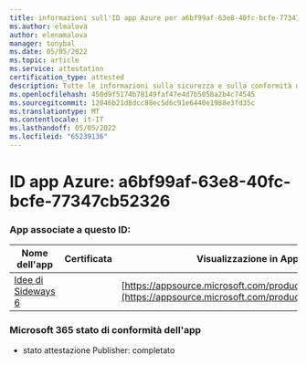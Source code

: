 ```yaml
---
title: informazioni sull'ID app Azure per a6bf99af-63e8-40fc-bcfe-77347cb52326
ms.author: elmalova
author: elenamalova
manager: tonybal
ms.date: 05/05/2022
ms.topic: article
ms.service: attestation
certification_type: attested
description: Tutte le informazioni sulla sicurezza e sulla conformità disponibili per a6bf99af-63e8-40fc-bcfe-77347cb52326.
ms.openlocfilehash: 450d9f5174b78149faf47e4d7b5058a2b4c74545
ms.sourcegitcommit: 12046b21d8dcc88ec5d6c91e6440e1988e3fd35c
ms.translationtype: MT
ms.contentlocale: it-IT
ms.lasthandoff: 05/05/2022
ms.locfileid: "65239136"
---
```

# <a name="azure-app-id-a6bf99af-63e8-40fc-bcfe-77347cb52326"></a>ID app Azure: a6bf99af-63e8-40fc-bcfe-77347cb52326


### <a name="apps-associated-with-this-id"></a>App associate a questo ID:
| **Nome dell'app** | **Certificata** | **Visualizzazione in AppSource** |
|--------------|---------------|-----------------------|
| [Idee di Sideways 6](../forward/WA200002782.md) |  | [https://appsource.microsoft.com/product/office/WA200002782](https://appsource.microsoft.com/product/office/WA200002782) |

### <a name="microsoft-365-app-compliance-status"></a>Microsoft 365 stato di conformità dell'app
- stato attestazione Publisher: completato

